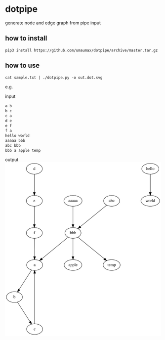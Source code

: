 # dotpipe

generate node and edge graph from pipe input

## how to install
```
pip3 install https://github.com/umaumax/dotpipe/archive/master.tar.gz
```

## how to use
```
cat sample.txt | ./dotpipe.py -o out.dot.svg
```

e.g.

input
```
a b
b c
c a
d e
e f
f a
hello world
aaaaa bbb
abc bbb
bbb a apple temp
```

output
![ sample svg output ]( ./out.dot.svg )
